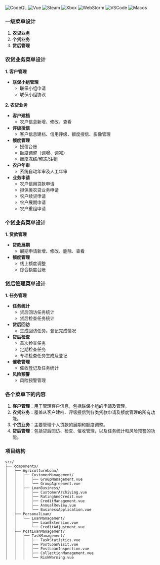 ![CodeQL](https://github.com/kurtleee/gznx_fe/actions/workflows/codeql.yml/badge.svg)
![Vue](https://img.shields.io/badge/Vue%20js-35495E?style=for-the-badge&logo=vuedotjs&logoColor=4FC08D)
![Steam](https://img.shields.io/badge/Steam-000000?style=for-the-badge&logo=steam&logoColor=white)
![Xbox](https://img.shields.io/badge/Xbox-107C10?style=for-the-badge&logo=xbox&logoColor=white)
![WebStorm](https://img.shields.io/badge/WebStorm-000000?style=for-the-badge&logo=WebStorm&logoColor=white)
![VSCode](https://img.shields.io/badge/VSCode-0078D4?style=for-the-badge&logo=visual%20studio%20code&logoColor=white)
![Macos](https://img.shields.io/badge/mac%20os-000000?style=for-the-badge&logo=apple&logoColor=white)
### 一级菜单设计
1. **农贷业务**
2. **个贷业务**
3. **贷后管理**

### 农贷业务菜单设计

**1. 客户管理**
   - **联保小组管理**
     - 联保小组申请
     - 联保小组协议

**2. 农贷业务**
   - **客户建档**
     - 农户信息新增、修改、查看
   - **评级授信**
     - 客户信息建档、信用评级、额度授信、影像管理
   - **额度管理**
     - 授信台账
     - 额度调整（调增、调减）
     - 额度冻结/解冻/注销
   - **农户年审**
     - 系统自动年审及人工年审
   - **业务申请**
     - 农户信用贷款申请
     - 担保类农贷业务申请
     - 农户续贷申请
     - 农户展期申请
     - 农户重组申请

### 个贷业务菜单设计

**1. 贷款管理**
   - **贷款展期**
     - 展期申请新增、修改、删除、查看
   - **额度管理**
     - 线上额度调整
     - 综合额度台账

### 贷后管理菜单设计

**1. 任务管理**
   - **任务统计**
     - 贷后回访任务统计
     - 贷后检查任务统计
   - **贷后回访**
     - 生成回访任务，登记完成情况
   - **贷后检查**
     - 首次检查任务
     - 定期检查任务
     - 专项检查任务生成及登记
   - **催收管理**
     - 催收登记及任务统计
   - **风险预警**
     - 风险预警管理

### 各个菜单下的内容
1. **客户管理**：用于管理客户信息，包括联保小组的申请及管理。
2. **农贷业务**：覆盖从客户建档、评级授信到各类贷款申请及额度管理的所有功能。
3. **个贷业务**：主要管理个人贷款的展期和额度调整。
4. **贷后管理**：包括贷后回访、检查、催收管理，以及任务统计和风险预警的功能。

### 项目结构
```shell
src/
├── components/
│   ├── AgricultureLoan/
│   │   ├── CustomerManagement/
│   │   │   ├── GroupManagement.vue
│   │   │   └── GroupAgreement.vue
│   │   ├── LoanBusiness/
│   │   │   ├── CustomerArchiving.vue
│   │   │   ├── RatingAndCredit.vue
│   │   │   ├── CreditManagement.vue
│   │   │   ├── AnnualReview.vue
│   │   │   └── BusinessApplication.vue
│   ├── PersonalLoan/
│   │   └── LoanManagement/
│   │       ├── LoanExtension.vue
│   │       └── CreditAdjustment.vue
│   ├── PostLoanManagement/
│   │   ├── TaskManagement/
│   │   │   ├── TaskStatistics.vue
│   │   │   ├── PostLoanVisit.vue
│   │   │   ├── PostLoanInspection.vue
│   │   │   ├── CollectionManagement.vue
│   │   │   └── RiskWarning.vue
